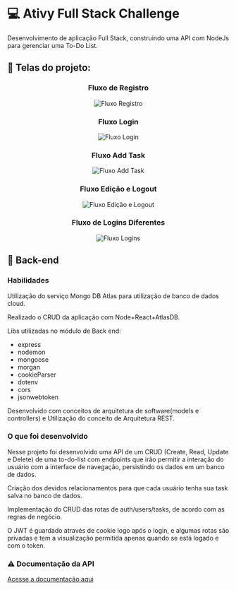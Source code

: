 # :computer: Ativy Full Stack Challenge

Desenvolvimento de aplicação Full Stack, construindo uma API com NodeJs para gerenciar uma To-Do List. 

## :pushpin: Telas do projeto:
<h3 align="center">Fluxo de Registro</h3>
<p align="center">
  <img src="https://user-images.githubusercontent.com/47367373/196340386-11e9e6b7-7b4e-4d81-b715-4e72cdbc55fc.gif" alt="Fluxo Registro"/>
</p>
<h3 align="center">Fluxo Login</h3>
<p align="center">
  <img src="https://user-images.githubusercontent.com/47367373/196340521-0bae2a94-f8e8-425c-9d00-4ad1a3dec426.gif" alt="Fluxo Login"/>
</p>
<h3 align="center">Fluxo Add Task</h3>
<p align="center">
  <img src="https://user-images.githubusercontent.com/47367373/196340612-de3e299b-009a-41a7-a136-cf2c16bb9d49.gif" alt="Fluxo Add Task"/>
</p>
<h3 align="center">Fluxo Edição e Logout</h3>
<p align="center">
  <img src="https://user-images.githubusercontent.com/47367373/196340686-2cfa4e91-9588-4d0f-8a95-2239c0f1ea84.gif" alt="Fluxo Edição e Logout"/>
</p>
<h3 align="center">Fluxo de Logins Diferentes</h3>
<p align="center">
  <img src="https://user-images.githubusercontent.com/47367373/196340766-e1885daf-e841-4681-8d71-13101ccc8493.gif"
 alt="Fluxo Logins"/>
</p>

## :pushpin: Back-end

### Habilidades

Utilização do serviço Mongo DB Atlas para utilização de banco de dados cloud. 

Realizado o CRUD da aplicação com Node+React+AtlasDB.

Libs utilizadas no módulo de Back end:

- express
- nodemon
- mongoose
- morgan
- cookieParser
- dotenv
- cors
- jsonwebtoken

Desenvolvido com conceitos de arquitetura de software(models e controllers) e Utilização do conceito de Arquitetura REST.

### O que foi desenvolvido

Nesse projeto foi desenvolvido uma API de um CRUD (Create, Read, Update e Delete) de uma to-do-list com endpoints que irão permitir a interação do usuário com a interface de navegação, persistindo os dados em um banco de dados. 

Criação dos devidos relacionamentos para que cada usuário tenha sua task salva no banco de dados. 

Implementação do CRUD das rotas de auth/users/tasks, de acordo com as regras de negócio.

O JWT é guardado através de cookie logo após o login, e algumas rotas são privadas e tem a visualização permitida apenas quando se está logado e com o token. 


### :warning: Documentação da API

[Acesse a documentação aqui]('')

